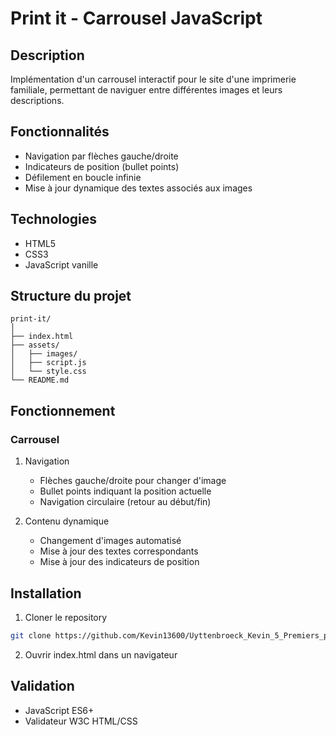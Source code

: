 # Print it - Carrousel JavaScript

## Description
Implémentation d'un carrousel interactif pour le site d'une imprimerie familiale, permettant de naviguer entre différentes images et leurs descriptions.

## Fonctionnalités
- Navigation par flèches gauche/droite
- Indicateurs de position (bullet points)
- Défilement en boucle infinie
- Mise à jour dynamique des textes associés aux images

## Technologies
- HTML5
- CSS3
- JavaScript vanille

## Structure du projet
```
print-it/
│
├── index.html
├── assets/
│   ├── images/
│   ├── script.js
│   └── style.css
└── README.md
```

## Fonctionnement

### Carrousel
1. Navigation
   - Flèches gauche/droite pour changer d'image
   - Bullet points indiquant la position actuelle
   - Navigation circulaire (retour au début/fin)

2. Contenu dynamique
   - Changement d'images automatisé
   - Mise à jour des textes correspondants
   - Mise à jour des indicateurs de position

## Installation
1. Cloner le repository
```bash
git clone https://github.com/Kevin13600/Uyttenbroeck_Kevin_5_Premiers_pas_sur_le_langage_javaScript_23052024.git
```

2. Ouvrir index.html dans un navigateur

## Validation
- JavaScript ES6+
- Validateur W3C HTML/CSS
